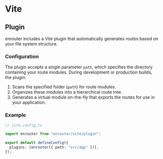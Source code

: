 # Vite

## Plugin

enrouter includes a Vite plugin that automatically generates routes based on your file system structure.

### Configuration

The plugin accepts a single parameter `path`, which specifies the directory containing your route modules.
During development or production builds, the plugin:

1. Scans the specified folder (`path`) for route modules.
2. Organizes these modules into a hierarchical route tree.
3. Generates a virtual module on-the-fly that exports the routes for use in your application.

### Example

```ts
// vite.config.ts

import enrouter from "enrouter/vite/plugin";

export default defineConfig({
  plugins: [enrouter({ path: "src/app" })],
});
```
